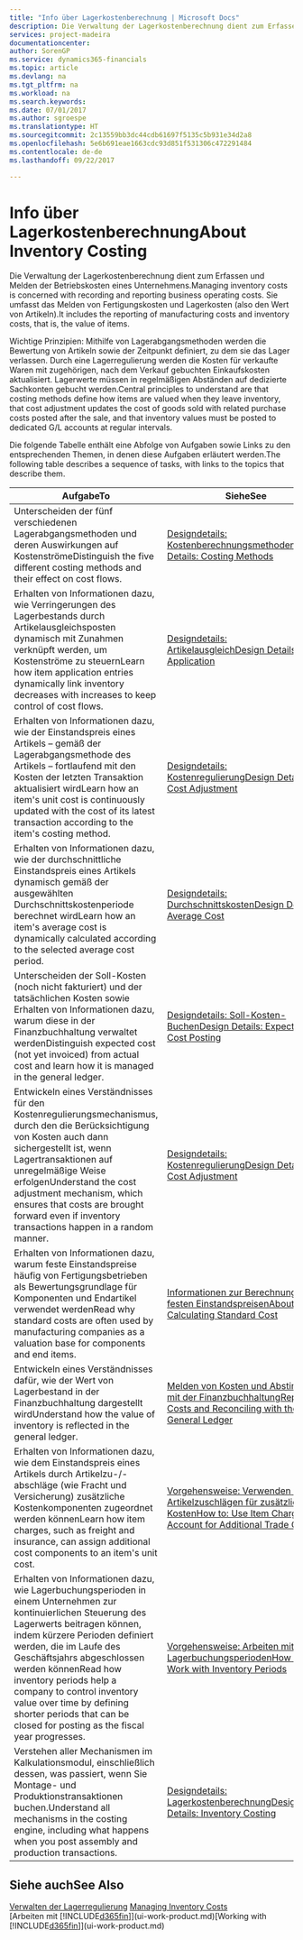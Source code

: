 ```yaml
---
title: "Info über Lagerkostenberechnung | Microsoft Docs"
description: Die Verwaltung der Lagerkostenberechnung dient zum Erfassen und Melden der Betriebskosten eines Unternehmens. Sie umfasst das Melden von Fertigungskosten und Lagerkosten (also den Wert von Artikeln).
services: project-madeira
documentationcenter: 
author: SorenGP
ms.service: dynamics365-financials
ms.topic: article
ms.devlang: na
ms.tgt_pltfrm: na
ms.workload: na
ms.search.keywords: 
ms.date: 07/01/2017
ms.author: sgroespe
ms.translationtype: HT
ms.sourcegitcommit: 2c13559bb3dc44cdb61697f5135c5b931e34d2a8
ms.openlocfilehash: 5e6b691eae1663cdc93d851f531306c472291484
ms.contentlocale: de-de
ms.lasthandoff: 09/22/2017

---
```

# <a name="about-inventory-costing"></a><span data-ttu-id="f1101-104">Info über Lagerkostenberechnung</span><span class="sxs-lookup"><span data-stu-id="f1101-104">About Inventory Costing</span></span>
<span data-ttu-id="f1101-105">Die Verwaltung der Lagerkostenberechnung dient zum Erfassen und Melden der Betriebskosten eines Unternehmens.</span><span class="sxs-lookup"><span data-stu-id="f1101-105">Managing inventory costs is concerned with recording and reporting business operating costs.</span></span> <span data-ttu-id="f1101-106">Sie umfasst das Melden von Fertigungskosten und Lagerkosten (also den Wert von Artikeln).</span><span class="sxs-lookup"><span data-stu-id="f1101-106">It includes the reporting of manufacturing costs and inventory costs, that is, the value of items.</span></span>  

 <span data-ttu-id="f1101-107">Wichtige Prinzipien: Mithilfe von Lagerabgangsmethoden werden die Bewertung von Artikeln sowie der Zeitpunkt definiert, zu dem sie das Lager verlassen. Durch eine Lagerregulierung werden die Kosten für verkaufte Waren mit zugehörigen, nach dem Verkauf gebuchten Einkaufskosten aktualisiert. Lagerwerte müssen in regelmäßigen Abständen auf dedizierte Sachkonten gebucht werden.</span><span class="sxs-lookup"><span data-stu-id="f1101-107">Central principles to understand are that costing methods define how items are valued when they leave inventory, that cost adjustment updates the cost of goods sold with related purchase costs posted after the sale, and that inventory values must be posted to dedicated G/L accounts at regular intervals.</span></span>  

 <span data-ttu-id="f1101-108">Die folgende Tabelle enthält eine Abfolge von Aufgaben sowie Links zu den entsprechenden Themen, in denen diese Aufgaben erläutert werden.</span><span class="sxs-lookup"><span data-stu-id="f1101-108">The following table describes a sequence of tasks, with links to the topics that describe them.</span></span>   

|<span data-ttu-id="f1101-109">**Aufgabe**</span><span class="sxs-lookup"><span data-stu-id="f1101-109">**To**</span></span>|<span data-ttu-id="f1101-110">**Siehe**</span><span class="sxs-lookup"><span data-stu-id="f1101-110">**See**</span></span>|  
|------------|-------------|  
|<span data-ttu-id="f1101-111">Unterscheiden der fünf verschiedenen Lagerabgangsmethoden und deren Auswirkungen auf Kostenströme</span><span class="sxs-lookup"><span data-stu-id="f1101-111">Distinguish the five different costing methods and their effect on cost flows.</span></span>|[<span data-ttu-id="f1101-112">Designdetails: Kostenberechnungsmethoden</span><span class="sxs-lookup"><span data-stu-id="f1101-112">Design Details: Costing Methods</span></span>](design-details-costing-methods.md)|  
|<span data-ttu-id="f1101-113">Erhalten von Informationen dazu, wie Verringerungen des Lagerbestands durch Artikelausgleichsposten dynamisch mit Zunahmen verknüpft werden, um Kostenströme zu steuern</span><span class="sxs-lookup"><span data-stu-id="f1101-113">Learn how item application entries dynamically link inventory decreases with increases to keep control of cost flows.</span></span>|[<span data-ttu-id="f1101-114">Designdetails: Artikelausgleich</span><span class="sxs-lookup"><span data-stu-id="f1101-114">Design Details: Item Application</span></span>](design-details-item-application.md)|  
|<span data-ttu-id="f1101-115">Erhalten von Informationen dazu, wie der Einstandspreis eines Artikels – gemäß der Lagerabgangsmethode des Artikels – fortlaufend mit den Kosten der letzten Transaktion aktualisiert wird</span><span class="sxs-lookup"><span data-stu-id="f1101-115">Learn how an item's unit cost is continuously updated with the cost of its latest transaction according to the item's costing method.</span></span>|[<span data-ttu-id="f1101-116">Designdetails: Kostenregulierung</span><span class="sxs-lookup"><span data-stu-id="f1101-116">Design Details: Cost Adjustment</span></span>](design-details-cost-adjustment.md)|  
|<span data-ttu-id="f1101-117">Erhalten von Informationen dazu, wie der durchschnittliche Einstandspreis eines Artikels dynamisch gemäß der ausgewählten Durchschnittskostenperiode berechnet wird</span><span class="sxs-lookup"><span data-stu-id="f1101-117">Learn how an item's average cost is dynamically calculated according to the selected average cost period.</span></span>|[<span data-ttu-id="f1101-118">Designdetails: Durchschnittskosten</span><span class="sxs-lookup"><span data-stu-id="f1101-118">Design Details: Average Cost</span></span>](design-details-average-cost.md)|  
|<span data-ttu-id="f1101-119">Unterscheiden der Soll-Kosten (noch nicht fakturiert) und der tatsächlichen Kosten sowie Erhalten von Informationen dazu, warum diese in der Finanzbuchhaltung verwaltet werden</span><span class="sxs-lookup"><span data-stu-id="f1101-119">Distinguish expected cost (not yet invoiced) from actual cost and learn how it is managed in the general ledger.</span></span>|[<span data-ttu-id="f1101-120">Designdetails: Soll-Kosten-Buchen</span><span class="sxs-lookup"><span data-stu-id="f1101-120">Design Details: Expected Cost Posting</span></span>](design-details-expected-cost-posting.md)|  
|<span data-ttu-id="f1101-121">Entwickeln eines Verständnisses für den Kostenregulierungsmechanismus, durch den die Berücksichtigung von Kosten auch dann sichergestellt ist, wenn Lagertransaktionen auf unregelmäßige Weise erfolgen</span><span class="sxs-lookup"><span data-stu-id="f1101-121">Understand the cost adjustment mechanism, which ensures that costs are brought forward even if inventory transactions happen in a random manner.</span></span>|[<span data-ttu-id="f1101-122">Designdetails: Kostenregulierung</span><span class="sxs-lookup"><span data-stu-id="f1101-122">Design Details: Cost Adjustment</span></span>](design-details-cost-adjustment.md)|  
|<span data-ttu-id="f1101-123">Erhalten von Informationen dazu, warum feste Einstandspreise häufig von Fertigungsbetrieben als Bewertungsgrundlage für Komponenten und Endartikel verwendet werden</span><span class="sxs-lookup"><span data-stu-id="f1101-123">Read why standard costs are often used by manufacturing companies as a valuation base for components and end items.</span></span>|[<span data-ttu-id="f1101-124">Informationen zur Berechnung von festen Einstandspreisen</span><span class="sxs-lookup"><span data-stu-id="f1101-124">About Calculating Standard Cost</span></span>](finance-about-calculating-standard-cost.md)|  
|<span data-ttu-id="f1101-125">Entwickeln eines Verständnisses dafür, wie der Wert von Lagerbestand in der Finanzbuchhaltung dargestellt wird</span><span class="sxs-lookup"><span data-stu-id="f1101-125">Understand how the value of inventory is reflected in the general ledger.</span></span>|[<span data-ttu-id="f1101-126">Melden von Kosten und Abstimmen mit der Finanzbuchhaltung</span><span class="sxs-lookup"><span data-stu-id="f1101-126">Reporting Costs and Reconciling with the General Ledger</span></span>](finance-report-costs-and-reconcile-with-the-general-ledger.md)|  
|<span data-ttu-id="f1101-127">Erhalten von Informationen dazu, wie dem Einstandspreis eines Artikels durch Artikelzu-/-abschläge (wie Fracht und Versicherung) zusätzliche Kostenkomponenten zugeordnet werden können</span><span class="sxs-lookup"><span data-stu-id="f1101-127">Learn how item charges, such as freight and insurance, can assign additional cost components to an item's unit cost.</span></span>|[<span data-ttu-id="f1101-128">Vorgehensweise: Verwenden von Artikelzuschlägen für zusätzliche Kosten</span><span class="sxs-lookup"><span data-stu-id="f1101-128">How to: Use Item Charges to Account for Additional Trade Costs</span></span>](payables-how-assign-item-charges.md)|  
|<span data-ttu-id="f1101-129">Erhalten von Informationen dazu, wie Lagerbuchungsperioden in einem Unternehmen zur kontinuierlichen Steuerung des Lagerwerts beitragen können, indem kürzere Perioden definiert werden, die im Laufe des Geschäftsjahrs abgeschlossen werden können</span><span class="sxs-lookup"><span data-stu-id="f1101-129">Read how inventory periods help a company to control inventory value over time by defining shorter periods that can be closed for posting as the fiscal year progresses.</span></span>|[<span data-ttu-id="f1101-130">Vorgehensweise: Arbeiten mit Lagerbuchungsperioden</span><span class="sxs-lookup"><span data-stu-id="f1101-130">How to: Work with Inventory Periods</span></span>](finance-how-to-work-with-inventory-periods.md)|  
|<span data-ttu-id="f1101-131">Verstehen aller Mechanismen im Kalkulationsmodul, einschließlich dessen, was passiert, wenn Sie Montage- und Produktionstransaktionen buchen.</span><span class="sxs-lookup"><span data-stu-id="f1101-131">Understand all mechanisms in the costing engine, including what happens when you post assembly and production transactions.</span></span>|[<span data-ttu-id="f1101-132">Designdetails: Lagerkostenberechnung</span><span class="sxs-lookup"><span data-stu-id="f1101-132">Design Details: Inventory Costing</span></span>](design-details-inventory-costing.md)|

## <a name="see-also"></a><span data-ttu-id="f1101-133">Siehe auch</span><span class="sxs-lookup"><span data-stu-id="f1101-133">See Also</span></span>
<span data-ttu-id="f1101-134">[Verwalten der Lagerregulierung](finance-manage-inventory-costs.md)  </span><span class="sxs-lookup"><span data-stu-id="f1101-134">[Managing Inventory Costs](finance-manage-inventory-costs.md)  </span></span>  
<span data-ttu-id="f1101-135">[Arbeiten mit [!INCLUDE[d365fin](includes/d365fin_md.md)]](ui-work-product.md)</span><span class="sxs-lookup"><span data-stu-id="f1101-135">[Working with [!INCLUDE[d365fin](includes/d365fin_md.md)]](ui-work-product.md)</span></span>

